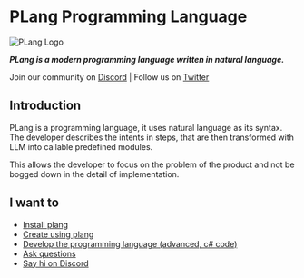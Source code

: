 # PLang Programming Language

![PLang Logo](https://plang.is/android-chrome-192x192.png)

***PLang is a modern programming language written in natural language.***

Join our community on [Discord](https://discord.gg/A8kYUymsDD) | Follow us on [Twitter](https://twitter.com/planghq)

## Introduction

PLang is a programming language, it uses natural language as its syntax. The developer describes the intents in steps, that are then transformed with LLM into callable predefined modules.

This allows the developer to focus on the problem of the product and not be bogged down in the detail of implementation.

## I want to 
- [Install plang](https://github.com/PLangHQ/plang/blob/main/Documentation/Install.md)
- [Create using plang](https://github.com/PLangHQ/plang/blob/main/Documentation/GetStarted.md)
- [Develop the programming language (advanced, c# code)](https://github.com/PLangHQ/plang/blob/main/Documentation/PLangDevelopment.md)
- [Ask questions](https://github.com/orgs/PLangHQ/discussions)
- [Say hi on Discord](https://discord.gg/A8kYUymsDD)


<!--

**Here are some ideas to get you started:**

🙋‍♀️ A short introduction - what is your organization all about?
🌈 Contribution guidelines - how can the community get involved?
👩‍💻 Useful resources - where can the community find your docs? Is there anything else the community should know?
🍿 Fun facts - what does your team eat for breakfast?
🧙 Remember, you can do mighty things with the power of [Markdown](https://docs.github.com/github/writing-on-github/getting-started-with-writing-and-formatting-on-github/basic-writing-and-formatting-syntax)
-->
